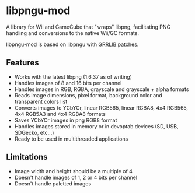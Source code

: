 # libpngu-mod
A library for Wii and GameCube that "wraps" libpng, facilitating PNG handling and conversions to the native Wii/GC formats.

libpngu-mod is based on [libpngu](https://wiibrew.org/wiki/PNGU) with [GRRLIB patches](https://github.com/GRRLIB/GRRLIB/tree/master/GRRLIB/lib/pngu).

## Features
* Works with the latest libpng (1.6.37 as of writing)
* Handles images of 8 and 16 bits per channel
* Handles images in RGB, RGBA, grayscale and grayscale + alpha formats
* Reads image dimensions, pixel format, background color and transparent colors list
* Converts images to YCbYCr, linear RGB565, linear RGBA8, 4x4 RGB565, 4x4 RGB5A3 and 4x4 RGBA8 formats
* Saves YCbYCr images in png RGB8 format
* Handles images stored in memory or in devoptab devices (SD, USB, SDGecko, etc...)
* Ready to be used in multithreaded applications

## Limitations
* Image width and height should be a multiple of 4
* Doesn't handle images of 1, 2 or 4 bits per channel
* Doesn't handle paletted images
